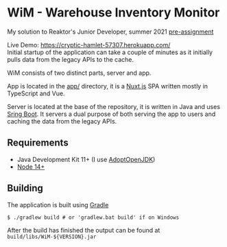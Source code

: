 # WiM - Warehouse Inventory Monitor

My solution to Reaktor's Junior Developer, summer 2021 [pre-assignment](https://web.archive.org/web/20201231124339/https://www.reaktor.com/junior-dev-assignment/)

Live Demo: https://cryptic-hamlet-57307.herokuapp.com/  
Initial startup of the application can take a couple of minutes as it initially pulls data from the legacy APIs to the cache.

WiM consists of two distinct parts, server and app.

App is located in the [app/](https://github.com/ChargedByte/WiM/tree/stable/app) directory, it is a [Nuxt.js](https://nuxtjs.org/) SPA written mostly in TypeScript and Vue.

Server is located at the base of the repository, it is written in Java and uses [Sring Boot](https://spring.io/projects/spring-boot). It servers a dual purpose of both serving the app to users and caching the data from the legacy APIs.

## Requirements

- Java  Development Kit 11+ (I use [AdoptOpenJDK](https://adoptopenjdk.net/))
- [Node 14+](https://nodejs.org/en/)

## Building

The application is built using [Gradle](https://gradle.org/)

```
$ ./gradlew build # or 'gradlew.bat build' if on Windows
```

After the build has finished the output can be found at `build/libs/WiM-${VERSION}.jar`
